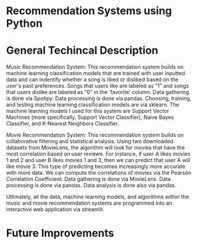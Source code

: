 # Recommendation Systems using Python

# General Techincal Description
Music Recommendation System: 
This recommendation system builds on machine learning classification models that are trained with user inputted data and can indentify whether a song is liked or disliked based on the user's past preferences. Songs that users like are labeled as "1" and songs that users dislike are labeled as "0" in the 'favorite' column. Data gathering is done via Spotipy. Data processing is done via pandas. Choosing, training, and testing machine learning classification models are via sklearn. The machine learning models I used for this system are Support Vector Machines (more specifically, Support Vector Classifier), Naive Bayes Classifier, and K-Nearest Neighbors Classifier. 

Movie Recommendation System: 
This recommendation system builds on collaborative filtering and statistical analysis. Using two downloaded datasets from MovieLens, the algorithm will look for movies that have the most correlation based on user reviews. For instance, if user A likes movies 1 and 2 and user B likes movies 1 and 3, then we can predict that user A will like movie 3. This type of predicting becomes increasingly more accurate with more data. We can compute the correlations of movies via the Pearson Correlation Coefficient. Data gathering is done via MovieLens. Data processing is done via pandas. Data analysis is done also via pandas.

Ultimately, all the data, machine learning models, and algorithms within the music and movie recommendation systems are programmed into an interactive web application via streamlit. 

# Future Improvements
